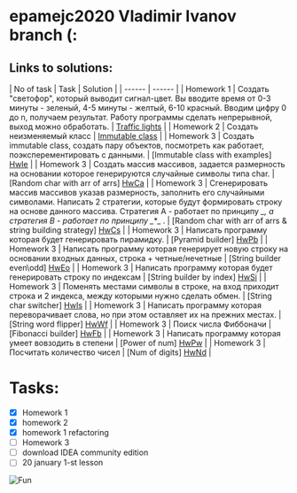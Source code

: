 # epamejc2020 Vladimir Ivanov branch (:

## Links to solutions:

| No of task | Task | Solution |
| ------ | ------ |
| Homework 1 | Создать "светофор", который выводит сигнал-цвет. Вы вводите время от 0-3 минуты - зеленый,
               4-5 минуты - желтый, 6-10 красный. Вводим цифру 0 до n, получаем результат. Работу программы
               сделать непрерывной, выход можно обработать. | [Traffic lights][HwTl] |
| Homework 2 | Создать неизменяемый класс | [Immutable class][HwIc] |
| Homework 3 | Создать immutable class, создать пару объектов, посмотреть как работает, поэксперементировать с данными.
| [Immutable class with examples] [HwIe] |
| Homework 3 | Создать массив массивов, задается размерность на основании которое генерируются случайные символы
типа char. | [Random char with arr of arrs] [HwCa] |
| Homework 3 | Сгенерировать массив массивов указав размерность, заполнить его случайными символами. Написать
2 стратегии, которые будут формировать строку на основе данного массива. Стратегия А - работает по принципу *_*_*,
а стратегия B - работает по принципу _*_*_ . | [Random char with arr of arrs & string building strategy] [HwCs] |
| Homework 3 | Написать программу которая будет генерировать пирамидку. | [Pyramid builder] [HwPb] |
| Homework 3 | Написать программу которая генерирует новую строку на основании входных данных, строка +
четные/нечетные | [String builder even\odd] [HwEo] |
| Homework 3 | Написать программу которая будет генерировать строку по индексам | [String builder by index] [HwSi] |
| Homework 3 | Поменять местами символы в строке, на вход приходит строка и 2 индекса, между
которыми нужно сделать обмен. | [String char switcher] [HwIs] |
| Homework 3 | Написать программу которая переворачивает слова, но при этом оставляет
их на прежних местах. | [String word flipper] [HwWf] |
| Homework 3 | Поиск числа Фиббоначи | [Fibonacci builder] [HwFb] |
| Homework 3 | Написать программу которая умеет вовзодить в степени | [Power of num] [HwPw] |
| Homework 3 | Посчитать количество чисел | [Num of digits] [HwNd] |

# Tasks:
- [x] Homework 1
- [x] homework 2
- [x] homework 1 refactoring
- [ ] Homework 3
- [ ] download IDEA community edition
- [ ] 20 january 1-st lesson

![Fun](https://img.icons8.com/doodle/192/000000/futurama-bender.png)

[HwTl]: <https://github.com/VLDRospuskov/epamejc2020/tree/Vladimir_Ivanov/com.epamejc.lessons/src/main/homeworks/homework1>
[HwIc]: <https://github.com/VLDRospuskov/epamejc2020/tree/Vladimir_Ivanov/com.epamejc.lessons/src/main/homeworks/homework2>
[HwIe]: <https://github.com/VLDRospuskov/epamejc2020/tree/Vladimir_Ivanov/com.epamejc.lessons/src/main/homeworks/homework1>
[HwCa]: <https://github.com/VLDRospuskov/epamejc2020/tree/Vladimir_Ivanov/com.epamejc.lessons/src/main/homeworks/homework2>
[HwCs]: <https://github.com/VLDRospuskov/epamejc2020/tree/Vladimir_Ivanov/com.epamejc.lessons/src/main/homeworks/homework1>
[HwPb]: <https://github.com/VLDRospuskov/epamejc2020/tree/Vladimir_Ivanov/com.epamejc.lessons/src/main/homeworks/homework2>
[HwEo]: <https://github.com/VLDRospuskov/epamejc2020/tree/Vladimir_Ivanov/com.epamejc.lessons/src/main/homeworks/homework1>
[HwSi]: <https://github.com/VLDRospuskov/epamejc2020/tree/Vladimir_Ivanov/com.epamejc.lessons/src/main/homeworks/homework2>
[HwIs]: <https://github.com/VLDRospuskov/epamejc2020/tree/Vladimir_Ivanov/com.epamejc.lessons/src/main/homeworks/homework1>
[HwWf]: <https://github.com/VLDRospuskov/epamejc2020/tree/Vladimir_Ivanov/com.epamejc.lessons/src/main/homeworks/homework2>
[HwFb]: <https://github.com/VLDRospuskov/epamejc2020/tree/Vladimir_Ivanov/com.epamejc.lessons/src/main/homeworks/homework1>
[HwPw]: <https://github.com/VLDRospuskov/epamejc2020/tree/Vladimir_Ivanov/com.epamejc.lessons/src/main/homeworks/homework2>
[HwNd]: <https://github.com/VLDRospuskov/epamejc2020/tree/Vladimir_Ivanov/com.epamejc.lessons/src/main/homeworks/homework1>
